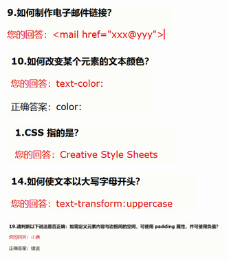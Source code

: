 ![输入图片说明](/imgs/2024-05-15/ilmaeSmJ3ACft8TO.png)

![输入图片说明](/imgs/2024-05-15/v36nZiQmKzok0UI8.png)

![输入图片说明](/imgs/2024-05-15/zzD8LsEQJwisuGd5.png)

![输入图片说明](/imgs/2024-05-15/f4ib6V1QUYV08Ig2.png)

![输入图片说明](/imgs/2024-05-15/Ooh7fjJgWChhKCJG.png)

<!--stackedit_data:
eyJoaXN0b3J5IjpbLTIyNjE0ODA5MCw2ODM2MzcxMzhdfQ==
-->